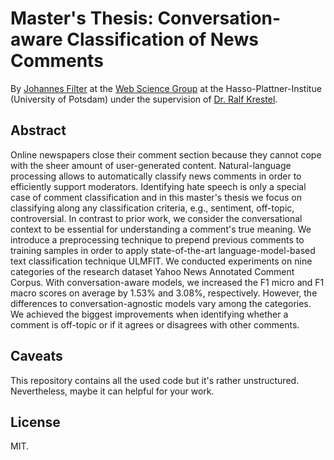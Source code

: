 # Master's Thesis: Conversation-aware Classification of News Comments

By [Johannes Filter](https://johannesfilter.com/) at the [Web Science Group](https://hpi.de/naumann/web-science-group/info.html) at the Hasso-Plattner-Institue (University of Potsdam) under the supervision of [Dr. Ralf Krestel](https://hpi.de/naumann/sites/krestel/).

## Abstract

Online newspapers close their comment section because they cannot cope with the sheer amount of user-generated content. Natural-language processing allows to automatically classify news comments in order to efficiently support moderators. Identifying hate speech is only a special case of comment classification and in this master's thesis we focus on classifying along any classification criteria, e.g., sentiment, off-topic, controversial. In contrast to prior work, we consider the conversational context to be essential for understanding a comment's true meaning. We introduce a preprocessing technique to prepend previous comments to training samples in order to apply state-of-the-art language-model-based text classification technique ULMFIT. We conducted experiments on nine categories of the research dataset Yahoo News Annotated Comment Corpus. With conversation-aware models, we increased the F1 micro and F1 macro scores on average by 1.53% and 3.08%, respectively. However, the differences to conversation-agnostic models vary among the categories. We achieved the biggest improvements when identifying whether a comment is off-topic or if it agrees or disagrees with other comments.

## Caveats

This repository contains all the used code but it's rather unstructured. Nevertheless, maybe it can helpful for your work.

## License

MIT.
